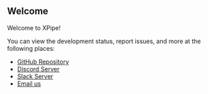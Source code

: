 ## Welcome

Welcome to XPipe!

You can view the development status, report issues, and more at the following places:

- [GitHub Repository](https://github.com/xpipe-io/xpipe/)
- [Discord Server](https://discord.gg/8y89vS8cRb)
- [Slack Server](https://join.slack.com/t/XPipe/shared_invite/zt-1awjq0t5j-5i4UjNJfNe1VN4b_auu6Cg)
- [Email us](mailto://hello@xpipe.io)
